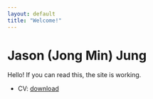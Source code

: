 ```yaml
---
layout: default
title: "Welcome!"
---
```


# Jason (Jong Min) Jung
Hello! If you can read this, the site is working.

- CV: [download](/files/Jung_CV.pdf)
